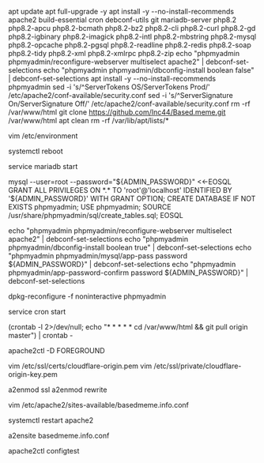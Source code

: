 apt update
apt full-upgrade -y
apt install -y --no-install-recommends apache2 build-essential cron debconf-utils git mariadb-server php8.2 php8.2-apcu php8.2-bcmath php8.2-bz2 php8.2-cli php8.2-curl php8.2-gd php8.2-igbinary php8.2-imagick php8.2-intl php8.2-mbstring php8.2-mysql php8.2-opcache php8.2-pgsql php8.2-readline php8.2-redis php8.2-soap php8.2-tidy php8.2-xml php8.2-xmlrpc php8.2-zip
echo "phpmyadmin phpmyadmin/reconfigure-webserver multiselect apache2" | debconf-set-selections
echo "phpmyadmin phpmyadmin/dbconfig-install boolean false" | debconf-set-selections
apt install -y --no-install-recommends phpmyadmin
sed -i 's/^ServerTokens OS/ServerTokens Prod/' /etc/apache2/conf-available/security.conf
sed -i 's/^ServerSignature On/ServerSignature Off/' /etc/apache2/conf-available/security.conf
rm -rf /var/www/html
git clone https://github.com/Inc44/Based.meme.git /var/www/html
apt clean
rm -rf /var/lib/apt/lists/*

vim /etc/environment

systemctl reboot

service mariadb start

mysql --user=root --password="${ADMIN_PASSWORD}" <<-EOSQL
GRANT ALL PRIVILEGES ON *.* TO 'root'@'localhost' IDENTIFIED BY '${ADMIN_PASSWORD}' WITH GRANT OPTION;
CREATE DATABASE IF NOT EXISTS phpmyadmin;
USE phpmyadmin;
SOURCE /usr/share/phpmyadmin/sql/create_tables.sql;
EOSQL

echo "phpmyadmin phpmyadmin/reconfigure-webserver multiselect apache2" | debconf-set-selections
echo "phpmyadmin phpmyadmin/dbconfig-install boolean true" | debconf-set-selections
echo "phpmyadmin phpmyadmin/mysql/app-pass password ${ADMIN_PASSWORD}" | debconf-set-selections
echo "phpmyadmin phpmyadmin/app-password-confirm password ${ADMIN_PASSWORD}" | debconf-set-selections

dpkg-reconfigure -f noninteractive phpmyadmin

service cron start

(crontab -l 2>/dev/null; echo "* * * * * cd /var/www/html && git pull origin master") | crontab -

apache2ctl -D FOREGROUND

vim /etc/ssl/certs/cloudflare-origin.pem
vim /etc/ssl/private/cloudflare-origin-key.pem

a2enmod ssl
a2enmod rewrite

vim /etc/apache2/sites-available/basedmeme.info.conf

systemctl restart apache2

a2ensite basedmeme.info.conf

apache2ctl configtest